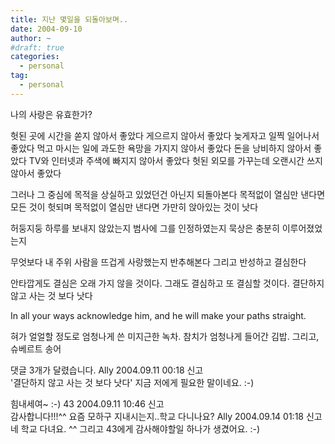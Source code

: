```yaml
---
title: 지난 몇일을 되돌아보며..
date: 2004-09-10
author: ~
#draft: true
categories:
  - personal
tag:
  - personal
---
```




나의 사랑은 유효한가?

헛된 곳에 시간을 쏟지 않아서 좋았다
게으르지 않아서 좋았다
늦게자고 일찍 일어나서 좋았다
먹고 마시는 일에 과도한 욕망을 가지지 않아서 좋았다
돈을 낭비하지 않아서 좋았다
TV와 인터넷과 주색에 빠지지 않아서 좋았다
헛된 외모를 가꾸는데 오랜시간 쓰지 않아서 좋았다

그러나
그 중심에 목적을 상실하고 있었던건 아닌지 되돌아본다
목적없이 열심만 낸다면 모든 것이 헛되며
목적없이 열심만 낸다면 가만히 앉아있는 것이 낫다

허둥지둥 하루를 보내지 않았는지
범사에 그를 인정하였는지
묵상은 충분히 이루어졌었는지

무엇보다 내 주위 사람을 뜨겁게 사랑했는지 반추해본다
그리고 반성하고 결심한다

안타깝게도 결심은 오래 가지 않을 것이다. 
그래도 결심하고 또 결심할 것이다. 결단하지 않고 사는 것 보다 낫다

In all your ways acknowledge him, and he will make your paths straight. 

혀가 얼얼할 정도로 엄청나게 쓴 미지근한 녹차.
참치가 엄청나게 들어간 김밥.
그리고, 슈베르트 송어


 댓글  3개가 달렸습니다.
 Ally 2004.09.11 00:18 신고   
'결단하지 않고 사는 것 보다 낫다'
지금 저에게 필요한 말이네요. :-)

힘내세여~ :-)
 43 2004.09.11 10:46 신고   
감사합니다!!!^^ 요즘 모하구 지내시는지..학교 다니나요?
 Ally 2004.09.14 01:18 신고   
네 학교 다녀요. ^^ 그리고 43에게 감사해야할일 하나가 생겼어요. :-)




